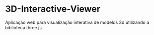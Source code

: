 # 3D-Interactive-Viewer
Aplicação web para visualização interativa de modelos 3d utilizando a biblioteca three.js
